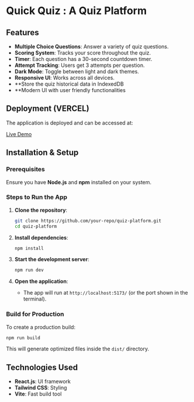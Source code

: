 # Quick Quiz : A Quiz Platform

## Features

- **Multiple Choice Questions**: Answer a variety of quiz questions.
- **Scoring System**: Tracks your score throughout the quiz.
- **Timer**: Each question has a 30-second countdown timer.
- **Attempt Tracking**: Users get 3 attempts per question.
- **Dark Mode**: Toggle between light and dark themes.
- **Responsive UI**: Works across all devices.
- **Store the quiz historical data in IndexedDB
- **Modern UI with user friendly functionalities

## Deployment (VERCEL)

The application is deployed and can be accessed at:

[Live Demo](https://quick-quiz-orcin.vercel.app/)

## Installation & Setup

### Prerequisites

Ensure you have **Node.js** and **npm** installed on your system.

### Steps to Run the App

1. **Clone the repository**:

   ```sh
   git clone https://github.com/your-repo/quiz-platform.git
   cd quiz-platform
   ```

2. **Install dependencies**:

   ```sh
   npm install
   ```

3. **Start the development server**:

   ```sh
   npm run dev
   ```

4. **Open the application**:

   - The app will run at `http://localhost:5173/` (or the port shown in the terminal).

### Build for Production

To create a production build:

```sh
npm run build
```

This will generate optimized files inside the `dist/` directory.

## Technologies Used

- **React.js**: UI framework 
- **Tailwind CSS**: Styling
- **Vite**: Fast build tool



